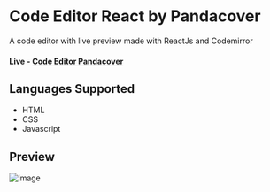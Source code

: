 # Code Editor React by Pandacover
A code editor with live preview made with ReactJs and Codemirror  
#### Live - [Code Editor Pandacover](https://splendorous-peony-d5d645.netlify.app/)

## Languages Supported
* HTML
* CSS
* Javascript

## Preview
![image](https://user-images.githubusercontent.com/57311008/166804207-45b8c729-0c85-4a79-90e6-1aa2dfcbf6cb.png)
